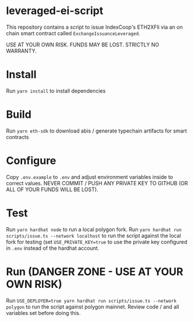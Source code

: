 # leveraged-ei-script
This repository contains a script to issue IndexCoop's ETH2XFli via an on chain smart contract called `ExchangeIssuanceLeveraged`.

USE AT YOUR OWN RISK. FUNDS MAY BE LOST. STRICTLY NO WARRANTY.

# Install
Run `yarn install` to install dependencies

# Build
Run `yarn eth-sdk` to download abis / generate typechain artifacts for smart contracts

# Configure
Copy `.env.example` to `.env` and adjust environment variables inside to correct values.
NEVER COMMIT / PUSH ANY PRIVATE KEY TO GITHUB (OR ALL OF YOUR FUNDS WILL BE LOST).

# Test
Run `yarn hardhat node` to run a local polygon fork.
Run `yarn hardhat run scripts/issue.ts --network localhost` to run the script against the local fork for testing (set `USE_PRIVATE_KEY=true` to use the private key configured in `.env` instead of the hardhat account.

# Run (DANGER ZONE - USE AT YOUR OWN RISK)
Run `USE_DEPLOYER=true yarn hardhat run scripts/issue.ts --network polygon` to run the script against polygon mainnet.
Review code / and all variables set before doing this. 


